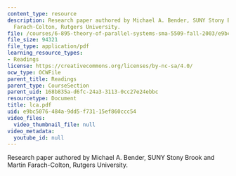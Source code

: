 ```yaml
---
content_type: resource
description: Research paper authored by Michael A. Bender, SUNY Stony Brook and Martin
  Farach-Colton, Rutgers University.
file: /courses/6-895-theory-of-parallel-systems-sma-5509-fall-2003/e9bc5076484a9dd5f73115ef860ccc54_lca.pdf
file_size: 94321
file_type: application/pdf
learning_resource_types:
- Readings
license: https://creativecommons.org/licenses/by-nc-sa/4.0/
ocw_type: OCWFile
parent_title: Readings
parent_type: CourseSection
parent_uid: 168b835a-d6fc-24a3-3113-0cc27e24ebbc
resourcetype: Document
title: lca.pdf
uid: e9bc5076-484a-9dd5-f731-15ef860ccc54
video_files:
  video_thumbnail_file: null
video_metadata:
  youtube_id: null
---
```

Research paper authored by Michael A. Bender, SUNY Stony Brook and Martin Farach-Colton, Rutgers University.